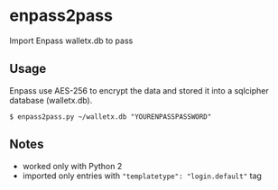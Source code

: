# enpass2pass
Import Enpass walletx.db to pass

## Usage

Enpass use AES-256 to encrypt the data and stored it into a sqlcipher database (walletx.db).

  ```
  $ enpass2pass.py ~/walletx.db "YOURENPASSPASSWORD"
  ```

## Notes
  * worked only with Python 2
  * imported only entries with ``"templatetype": "login.default"`` tag
